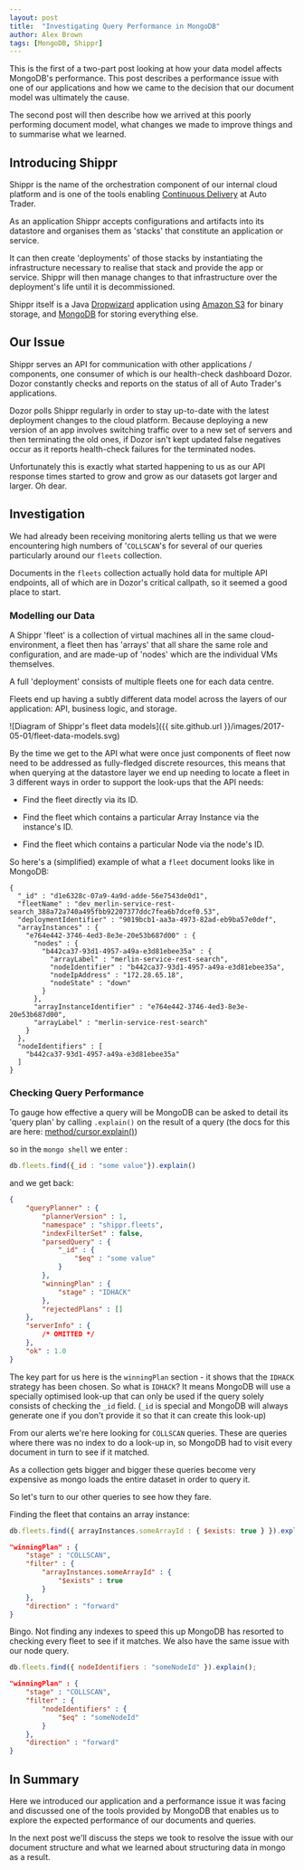 ```yaml
---
layout: post
title:  "Investigating Query Performance in MongoDB"
author: Alex Brown
tags: [MongoDB, Shippr]
---
```


This is the first of a two-part post looking at how your data model
affects MongoDB's performance. This post describes a performance issue
with one of our applications and how we came to the decision that our
document model was ultimately the cause.

The second post will then describe how we arrived at this poorly
performing document model, what changes we made to improve things and
to summarise what we learned.

## Introducing Shippr

Shippr is the name of the orchestration component of our internal
cloud platform and is one of the tools enabling
[Continuous Delivery](https://continuousdelivery.com/) at Auto Trader.

As an application Shippr accepts configurations and artifacts into
its datastore and organises them as 'stacks' that constitute an
application or service.

It can then create 'deployments' of those stacks by instantiating the
infrastructure necessary to realise that stack and provide the app or
service. Shippr will then manage changes to that infrastructure over
the deployment's life until it is decommissioned.

Shippr itself is a Java [Dropwizard](http://www.dropwizard.io)
application using [Amazon S3](https://aws.amazon.com/s3/) for binary
storage, and [MongoDB](https://www.mongodb.com) for storing everything
else.

## Our Issue

Shippr serves an API for communication with other applications /
components, one consumer of which is our health-check dashboard
Dozor. Dozor constantly checks and reports on the status of all of
Auto Trader's applications.

Dozor polls Shippr regularly in order to stay up-to-date with the
latest deployment changes to the cloud platform. Because deploying a
new version of an app involves switching traffic over to a new set of
servers and then terminating the old ones, if Dozor isn't kept updated
false negatives occur as it reports health-check failures for the
terminated nodes.

Unfortunately this is exactly what started happening to us as our API
response times started to grow and grow as our datasets got larger and
larger. Oh dear.


## Investigation

We had already been receiving monitoring alerts telling us that we
were encountering high numbers of '`COLLSCAN`'s for several of our
queries particularly around our `fleets` collection.

Documents in the `fleets` collection actually hold data for multiple
API endpoints, all of which are in Dozor's critical callpath, so it
seemed a good place to start.

### Modelling our Data

A Shippr 'fleet' is a collection of virtual machines all in the same
cloud-environment, a fleet then has 'arrays' that all share the same
role and configuration, and are made-up of 'nodes' which are the
individual VMs themselves.

A full 'deployment' consists of multiple fleets one for each data
centre.

Fleets end up having a subtly different data model across the layers
of our application: API, business logic, and storage.

![Diagram of Shippr's fleet data models]({{ site.github.url }}/images/2017-05-01/fleet-data-models.svg)  

By the time we get to the API what were once just components of fleet
now need to be addressed as fully-fledged discrete resources, this
means that when querying at the datastore layer we end up needing to
locate a fleet in 3 different ways in order to support the look-ups
that the API needs:

 * Find the fleet directly via its ID.
 
 * Find the fleet which contains a particular Array Instance via the
   instance's ID.
 
 * Find the fleet which contains a particular Node via the node's ID.

So here's a (simplified) example of what a `fleet` document looks like
in MongoDB:

```
{
  "_id" : "d1e6328c-07a9-4a9d-adde-56e7543de0d1",
  "fleetName" : "dev_merlin-service-rest-search_388a72a740a495fbb92207377ddc7fea6b7dcef0.53",
  "deploymentIdentifier" : "9019bcb1-aa3a-4973-82ad-eb9ba57e0def",
  "arrayInstances" : {
    "e764e442-3746-4ed3-8e3e-20e53b687d00" : {
      "nodes" : {
        "b442ca37-93d1-4957-a49a-e3d81ebee35a" : {
          "arrayLabel" : "merlin-service-rest-search",
          "nodeIdentifier" : "b442ca37-93d1-4957-a49a-e3d81ebee35a",
          "nodeIpAddress" : "172.28.65.18",
          "nodeState" : "down"
        }
      },
      "arrayInstanceIdentifier" : "e764e442-3746-4ed3-8e3e-20e53b687d00",
      "arrayLabel" : "merlin-service-rest-search"
    }
  },
  "nodeIdentifiers" : [
    "b442ca37-93d1-4957-a49a-e3d81ebee35a"
  ]
}
```

### Checking Query Performance
 
To gauge how effective a query will be MongoDB can be asked to detail
its 'query plan' by calling `.explain()` on the result of a query (the
docs for this are here:
[method/cursor.explain()](https://docs.mongodb.com/manual/reference/method/cursor.explain/))  

so in the `mongo shell` we enter :

```js
db.fleets.find({_id : "some value"}).explain()
```

and we get back:

```json
{
    "queryPlanner" : {
        "plannerVersion" : 1,
        "namespace" : "shippr.fleets",
        "indexFilterSet" : false,
        "parsedQuery" : {
            "_id" : {
                "$eq" : "some value"
            }
        },
        "winningPlan" : {
            "stage" : "IDHACK"
        },
        "rejectedPlans" : []
    },
    "serverInfo" : {
        /* OMITTED */
    },
    "ok" : 1.0
}
```

The key part for us here is the `winningPlan` section - it shows that
the `IDHACK` strategy has been chosen. So what is `IDHACK`? It means
MongoDB will use a specially optimised look-up that can only be used
if the query solely consists of checking the `_id` field. (`_id` is
special and MongoDB will always generate one if you don't provide it
so that it can create this look-up)

From our alerts we're here looking for `COLLSCAN` queries. These are
queries where there was no index to do a look-up in, so MongoDB had to
visit every document in turn to see if it matched.

As a collection gets bigger and bigger these queries become very
expensive as mongo loads the entire dataset in order to query it.

So let's turn to our other queries to see how they fare.

Finding the fleet that contains an array instance:

```js
db.fleets.find({ arrayInstances.someArrayId : { $exists: true } }).explain();
```

```json
"winningPlan" : {
    "stage" : "COLLSCAN",
    "filter" : {
        "arrayInstances.someArrayId" : {
            "$exists" : true
        }
    },
    "direction" : "forward"
}
```

Bingo. Not finding any indexes to speed this up MongoDB has resorted
to checking every fleet to see if it matches. We also have the same
issue with our node query.

```js
db.fleets.find({ nodeIdentifiers : "someNodeId" }).explain();
```

```json
"winningPlan" : {
    "stage" : "COLLSCAN",
    "filter" : {
        "nodeIdentifiers" : {
            "$eq" : "someNodeId"
        }
    },
    "direction" : "forward"
}
```

## In Summary

Here we introduced our application and a performance issue it was
facing and discussed one of the tools provided by MongoDB that enables
us to explore the expected performance of our documents and queries.

In the next post we'll discuss the steps we took to resolve the issue
with our document structure and what we learned about structuring data
in mongo as a result.
